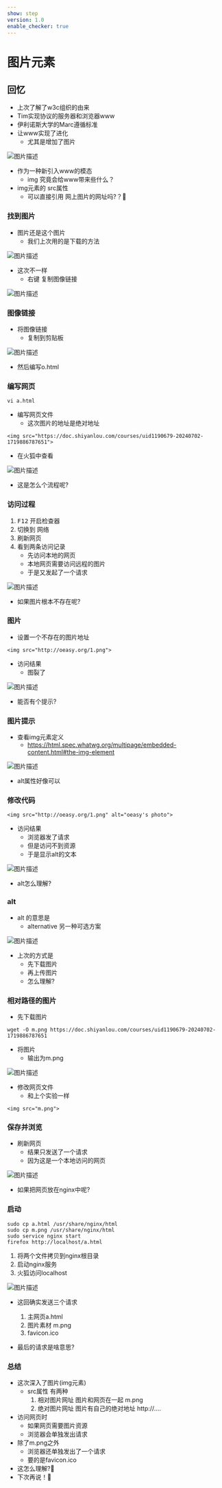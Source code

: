 ```yaml
---
show: step
version: 1.0
enable_checker: true
---
```


# 图片元素

## 回忆

- 上次了解了w3c组织的由来
- Tim实现协议的服务器和浏览器www
- 伊利诺斯大学的Marc遵循标准
- 让www实现了进化
	- 尤其是增加了图片

![图片描述](https://doc.shiyanlou.com/courses/uid1190679-20240922-1726993054211)

- 作为一种新引入www的模态
	- img 究竟会给www带来些什么？
- img元素的 src属性
	- 可以直接引用 网上图片的网址吗?？🤔

### 找到图片

- 图片还是这个图片
	- 我们上次用的是下载的方法

![图片描述](https://doc.shiyanlou.com/courses/uid1190679-20240702-1719886787651)

- 这次不一样
	- 右键 复制图像链接

![图片描述](https://doc.shiyanlou.com/courses/uid1190679-20240703-1720011022497)

### 图像链接

- 将图像链接
	- 复制到剪贴板

![图片描述](https://doc.shiyanlou.com/courses/uid1190679-20240703-1720011132881)

- 然后编写o.html

### 编写网页

```
vi a.html
```

- 编写网页文件
	- 这次图片的地址是绝对地址

```
<img src="https://doc.shiyanlou.com/courses/uid1190679-20240702-1719886787651">
```

- 在火狐中查看

![图片描述](https://doc.shiyanlou.com/courses/uid1190679-20240703-1720011204172)

- 这是怎么个流程呢?

### 访问过程

1. <kbd>F12</kbd> 开启检查器
2. 切换到 网络
3. 刷新网页
4. 看到两条访问记录
	- 先访问本地的网页
	- 本地网页需要访问远程的图片
	- 于是又发起了一个请求

![图片描述](https://doc.shiyanlou.com/courses/uid1190679-20240703-1720011613645)

- 如果图片根本不存在呢?

### 图片

- 设置一个不存在的图片地址

```
<img src="http://oeasy.org/1.png">
```

- 访问结果
	- 图裂了

![图片描述](https://doc.shiyanlou.com/courses/uid1190679-20240703-1720012722575)

- 能否有个提示?

### 图片提示

- 查看img元素定义
	- https://html.spec.whatwg.org/multipage/embedded-content.html#the-img-element

![图片描述](https://doc.shiyanlou.com/courses/uid1190679-20240703-1720012823025)

- alt属性好像可以

### 修改代码

```
<img src="http://oeasy.org/1.png" alt="oeasy's photo">
```

- 访问结果
	- 浏览器发了请求
	- 但是访问不到资源
	- 于是显示alt的文本

![图片描述](https://doc.shiyanlou.com/courses/uid1190679-20240703-1720013002673)

- alt怎么理解?

### alt

- alt 的意思是
	- alternative 另一种可选方案

![图片描述](https://doc.shiyanlou.com/courses/uid1190679-20240705-1720176448491)

- 上次的方式是
	- 先下载图片
	- 再上传图片
	- 怎么理解?

### 相对路径的图片

- 先下载图片

```
wget -O m.png https://doc.shiyanlou.com/courses/uid1190679-20240702-1719886787651
```

- 将图片 
	- 输出为m.png

![图片描述](https://doc.shiyanlou.com/courses/uid1190679-20240703-1720011757890)

- 修改网页文件
	- 和上个实验一样

```
<img src="m.png">
```

### 保存并浏览

- 刷新网页
	- 结果只发送了一个请求
	- 因为这是一个本地访问的网页

![图片描述](https://doc.shiyanlou.com/courses/uid1190679-20240703-1720011879599)

- 如果把网页放在nginx中呢?

### 启动

```
sudo cp a.html /usr/share/nginx/html 
sudo cp m.png /usr/share/nginx/html
sudo service nginx start
firefox http://localhost/a.html
```

1. 将两个文件拷贝到nginx根目录
2. 启动nginx服务
3. 火狐访问localhost

![图片描述](https://doc.shiyanlou.com/courses/uid1190679-20240703-1720012390883)

- 这回确实发送三个请求
	1. 主网页a.html
	2. 图片素材 m.png
	3. favicon.ico

- 最后的请求是啥意思?

### 总结 	

- 这次深入了图片(img元素)
	- src属性 有两种
		1. 相对图片网址 图片和网页在一起 m.png
		2. 绝对图片网址 图片有自己的绝对地址 http://....
- 访问网页时
	- 如果网页需要图片资源
	- 浏览器会单独发出请求
- 除了m.png之外
	- 浏览器还单独发出了一个请求
	- 要的是favicon.ico
- 这怎么理解?🤔
- 下次再说！👋